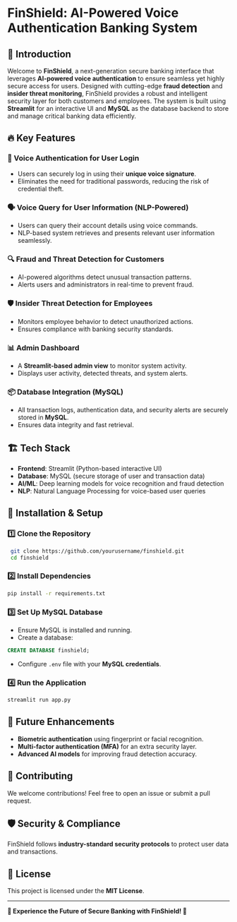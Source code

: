 # FinShield: AI-Powered Voice Authentication Banking System

## 🚀 Introduction
Welcome to **FinShield**, a next-generation secure banking interface that leverages **AI-powered voice authentication** to ensure seamless yet highly secure access for users. Designed with cutting-edge **fraud detection** and **insider threat monitoring**, FinShield provides a robust and intelligent security layer for both customers and employees. The system is built using **Streamlit** for an interactive UI and **MySQL** as the database backend to store and manage critical banking data efficiently.

## 🔥 Key Features

### 🔑 Voice Authentication for User Login
- Users can securely log in using their **unique voice signature**.
- Eliminates the need for traditional passwords, reducing the risk of credential theft.

### 🗣️ Voice Query for User Information (NLP-Powered)
- Users can query their account details using voice commands.
- NLP-based system retrieves and presents relevant user information seamlessly.

### 🔍 Fraud and Threat Detection for Customers
- AI-powered algorithms detect unusual transaction patterns.
- Alerts users and administrators in real-time to prevent fraud.

### 🛡️ Insider Threat Detection for Employees
- Monitors employee behavior to detect unauthorized actions.
- Ensures compliance with banking security standards.

### 📊 Admin Dashboard
- A **Streamlit-based admin view** to monitor system activity.
- Displays user activity, detected threats, and system alerts.

### 📦 Database Integration (MySQL)
- All transaction logs, authentication data, and security alerts are securely stored in **MySQL**.
- Ensures data integrity and fast retrieval.

## 🏗️ Tech Stack
- **Frontend**: Streamlit (Python-based interactive UI)
- **Database**: MySQL (secure storage of user and transaction data)
- **AI/ML**: Deep learning models for voice recognition and fraud detection
- **NLP**: Natural Language Processing for voice-based user queries

## 🔧 Installation & Setup

### 1️⃣ Clone the Repository
```sh
 git clone https://github.com/yourusername/finshield.git
 cd finshield
```

### 2️⃣ Install Dependencies
```sh
pip install -r requirements.txt
```

### 3️⃣ Set Up MySQL Database
- Ensure MySQL is installed and running.
- Create a database:
```sql
CREATE DATABASE finshield;
```
- Configure `.env` file with your **MySQL credentials**.

### 4️⃣ Run the Application
```sh
streamlit run app.py
```

## 🚀 Future Enhancements
- **Biometric authentication** using fingerprint or facial recognition.
- **Multi-factor authentication (MFA)** for an extra security layer.
- **Advanced AI models** for improving fraud detection accuracy.

## 🤝 Contributing
We welcome contributions! Feel free to open an issue or submit a pull request.

## 🛡️ Security & Compliance
FinShield follows **industry-standard security protocols** to protect user data and transactions.

## 📄 License
This project is licensed under the **MIT License**.

---
**🌟 Experience the Future of Secure Banking with FinShield! 🌟**

